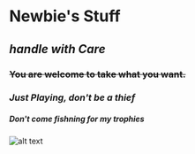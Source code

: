 # **Newbie's Stuff**
## _handle with Care_

### ~~You are welcome to take what you want.~~
### *Just Playing, don't be a thief*
##### Don't come fishning for my trophies 
![alt text](http://www.titanuranium.com/wp-content/uploads/2015/10/fishing-relaxing_1.jpg)